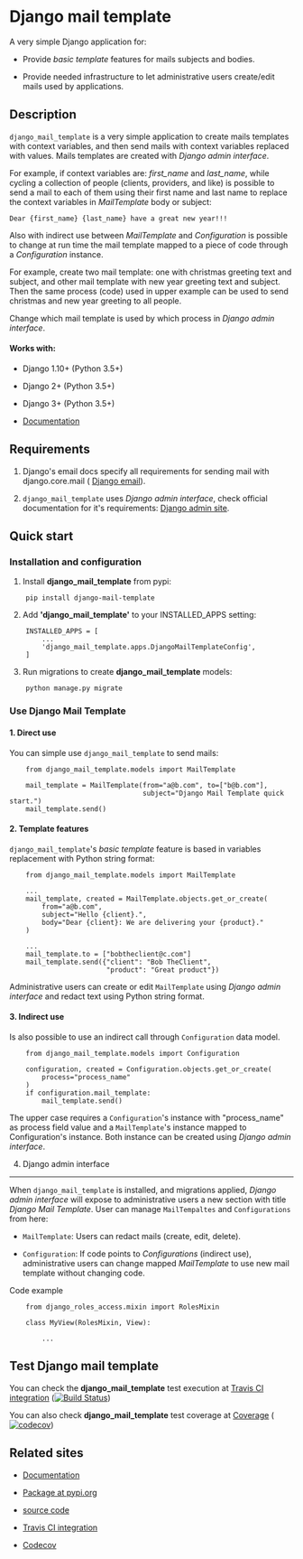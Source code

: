 # Django mail template

A very simple Django application for:

* Provide *basic template* features for mails subjects and bodies.

* Provide needed infrastructure to let administrative users create/edit mails
  used by applications.
  
## Description

``django_mail_template`` is a very simple application to create mails templates
with context variables, and then send mails with context variables replaced
with values. Mails templates are created with *Django admin interface*.

For example, if context variables are: *first_name* and *last_name*, while
cycling a collection of people (clients, providers, and like) is possible to
send a mail to each of them using their first name and last name to replace
the context variables in *MailTemplate* body or subject:

``Dear {first_name} {last_name} have a great new year!!!``

Also with indirect use between *MailTemplate* and *Configuration* is
possible to change at run time the mail template mapped to a piece of code
through a *Configuration* instance. 

For example, create two mail template: one with christmas greeting text
and subject, and other mail template with new year greeting text and subject.
Then the same process (code) used in upper example can be used to send
christmas and new year greeting to all people. 

Change which mail template is used by which process in *Django admin
interface*.

#### Works with:

* Django 1.10+ (Python 3.5+)

* Django 2+ (Python 3.5+)

* Django 3+ (Python 3.5+)

* [Documentation](https://django-roles-access.github.io)


## Requirements

1) Django's email docs specify all requirements for sending mail with
django.core.mail (
[Django email](https://docs.djangoproject.com/en/dev/topics/email/)).

2) ``django_mail_template`` uses *Django admin interface*, check official
documentation for it's requirements:
[Django admin site](https://docs.djangoproject.com/en/dev/ref/contrib/admin/).


## Quick start


### Installation and configuration


1. Install **django_mail_template** from pypi:
```
    pip install django-mail-template
```

2. Add **'django_mail_template'** to your INSTALLED_APPS setting:
```    
    INSTALLED_APPS = [
        ...
        'django_mail_template.apps.DjangoMailTemplateConfig',
    ]
```
    
3. Run migrations to create **django_mail_template** models:
```
    python manage.py migrate
```

### Use Django Mail Template

#### 1. Direct use
You can simple use ``django_mail_template`` to send mails:
```
    from django_mail_template.models import MailTemplate

    mail_template = MailTemplate(from="a@b.com", to=["b@b.com"],
                                 subject="Django Mail Template quick start.")
    mail_template.send()
```

#### 2. Template features
``django_mail_template``'s *basic template* feature is based in variables
replacement with Python string format:
```
    from django_mail_template.models import MailTemplate

    ...
    mail_template, created = MailTemplate.objects.get_or_create(
        from="a@b.com",
        subject="Hello {client}.",
        body="Dear {client}: We are delivering your {product}."
    )

    ...
    mail_template.to = ["bobtheclient@c.com"]
    mail_template.send({"client": "Bob TheClient",
                        "product": "Great product"})
```

Administrative users can create or edit ``MailTemplate`` using *Django admin
interface* and redact text using Python string format.

#### 3. Indirect use
Is also possible to use an indirect call through ``Configuration`` data model.
```
    from django_mail_template.models import Configuration

    configuration, created = Configuration.objects.get_or_create(
        process="process_name"
    )
    if configuration.mail_template:
        mail_template.send()
```

The upper case requires a ``Configuration``'s instance with "process_name" as
process field value and a ``MailTemplate``'s instance mapped to Configuration's
instance. Both instance can be created using *Django admin interface*.

4. Django admin interface
-------------------------

When ``django_mail_template`` is installed, and migrations applied, *Django
admin interface* will expose to administrative users a new section with title
*Django Mail Template*. User can manage ``MailTempaltes`` and 
``Configurations`` from here:

* ``MailTemplate``: Users can redact mails (create, edit, delete).

* ``Configuration``: If code points to *Configurations* (indirect use),
  administrative users can change mapped *MailTemplate* to use new mail
  template without changing code.



Code example

```
    from django_roles_access.mixin import RolesMixin

    class MyView(RolesMixin, View):

        ...
```

## Test Django mail template

You can check the **django_mail_template** test execution at 
[Travis CI integration](https://travis-ci.org/django-mail-template/master)
([![Build Status](https://travis-ci.org/django-mail-template/master.svg?branch=master)](https://travis-ci.org/django-mail-template/master))

You can also check **django_mail_template** test coverage at
[Coverage](https://django-mail-template.github.io/coverage.html)
([![codecov](https://codecov.io/gh/django-mail-template/master/branch/master/graph/badge.svg)](https://codecov.io/gh/django-mail-template/master))


## Related sites

* [Documentation](https://django-mail-template.github.io)

* [Package at pypi.org](https://pypi.org/project/django-mail-template/)

* [source code](https://github.com/django-mail-template/master)

* [Travis CI integration](https://travis-ci.org/django-mail-template/master)

* [Codecov](https://codecov.io/gh/django-mail-template/master)

